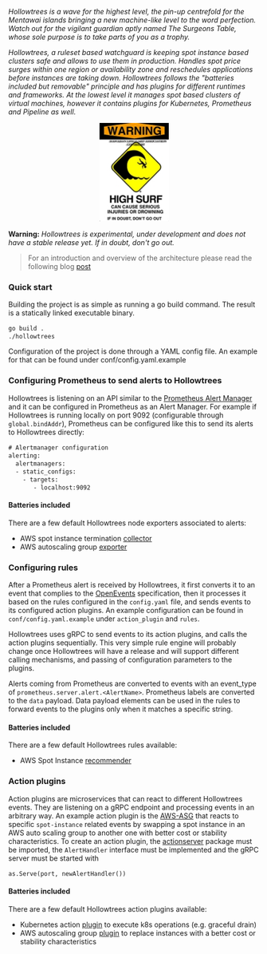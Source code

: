 _Hollowtrees is a wave for the highest level, the pin-up centrefold for the Mentawai islands bringing a new machine-like level to the word perfection. Watch out for the vigilant guardian aptly named The Surgeons Table, whose sole purpose is to take parts of you as a trophy._

_Hollowtrees, a ruleset based watchguard is keeping spot instance based clusters safe and allows to use them in production.
Handles spot price surges within one region or availability zone and reschedules applications before instances are taking down. Hollowtrees follows the "batteries included but removable" principle and has plugins for different runtimes and frameworks. At the lowest level it manages spot based clusters of virtual machines, however it contains plugins for Kubernetes, Prometheus and Pipeline as well._

<p align="center">
  <img width="139" height="197" src="docs/images/warning.jpg">
</p>

**Warning:** _Hollowtrees is experimental, under development and does not have a stable release yet. If in doubt, don't go out._

>For an introduction and overview of the architecture please read the following blog [post](https://banzaicloud.com/blog/hollowtrees)

### Quick start

Building the project is as simple as running a go build command. The result is a statically linked executable binary.
```
go build .
./hollowtrees
```

Configuration of the project is done through a YAML config file. An example for that can be found under conf/config.yaml.example

### Configuring Prometheus to send alerts to Hollowtrees

Hollowtrees is listening on an API similar to the [Prometheus Alert Manager](https://prometheus.io/docs/alerting/alertmanager/) and it can be configured in Prometheus as an Alert Manager. For example if Hollowtrees is running locally on port 9092 (configurable through `global.bindAddr`), Prometheus can be configured like this to send its alerts to Hollowtrees directly:

```
# Alertmanager configuration
alerting:
  alertmanagers:
  - static_configs:
    - targets:
       - localhost:9092

```

#### Batteries included 

There are a few default Hollowtrees node exporters associated to alerts:

* AWS spot instance termination [collector](https://github.com/banzaicloud/spot-termination-collector)
* AWS autoscaling group [exporter](https://github.com/banzaicloud/aws-autoscaling-exporter)

### Configuring rules

After a Prometheus alert is received by Hollowtrees, it first converts it to an event that complies to the [OpenEvents](https://openevents.io) specification, then it processes it based on the rules configured in the `config.yaml` file, and sends events to its configured action plugins. An example configuration can be found in `conf/config.yaml.example` under `action_plugin` and `rules`.

Hollowtrees uses gRPC to send events to its action plugins, and calls the action plugins sequentially. This very simple rule engine will probably change once Hollowtrees will have a release and will support different calling mechanisms, and passing of configuration parameters to the plugins.

Alerts coming from Prometheus are converted to events with an event_type of `prometheus.server.alert.<AlertName>`. Prometheus labels are converted to the `data` payload. Data payload elements can be used in the rules to forward events to the plugins only when it matches a specific string.

#### Batteries included 

There are a few default Hollowtrees rules available:

* AWS Spot Instance [recommender](https://github.com/banzaicloud/spot-recommender)

### Action plugins

Action plugins are microservices that can react to different Hollowtrees events. They are listening on a gRPC endpoint and processing events in an arbitrary way. An example action plugin is the [AWS-ASG](https://github.com/banzaicloud/ht-aws-asg-action-plugin) that reacts to specific `spot-instance` related events by swapping a spot instance in an AWS auto scaling group to another one with better cost or stability characteristics.
To create an action plugin, the [actionserver](github.com/banzaicloud/hollowtrees/actionserver) package must be imported, the `AlertHandler` interface must be implemented and the gRPC server must be started with

```
as.Serve(port, newAlertHandler())
```

#### Batteries included 

There are a few default Hollowtrees action plugins available:

* Kubernetes action [plugin](https://github.com/banzaicloud/ht-k8s-action-plugin) to execute k8s operations (e.g. graceful drain)
* AWS autoscaling group [plugin](https://github.com/banzaicloud/ht-aws-asg-action-plugin) to replace instances with a better cost or stability characteristics

